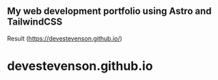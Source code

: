 ## My web development portfolio using Astro and TailwindCSS

Result (https://devestevenson.github.io/)
# devestevenson.github.io